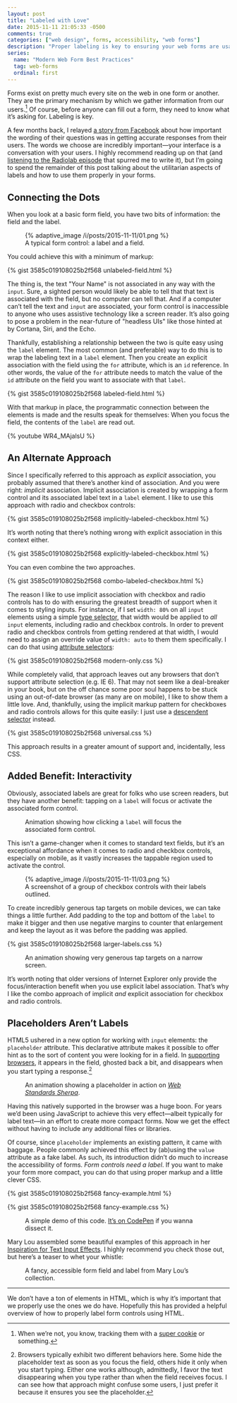```yaml
---
layout: post
title: "Labeled with Love"
date: 2015-11-11 21:05:33 -0500
comments: true
categories: ["web design", forms, accessibility, "web forms"]
description: "Proper labeling is key to ensuring your web forms are usable."
series:
  name: "Modern Web Form Best Practices"
  tag: web-forms
  ordinal: first
---
```


Forms exist on pretty much every site on the web in one form or another. They are the primary mechanism by which we gather information from our users.[^1] Of course, before anyone can fill out a form, they need to know what it’s asking for. Labeling is key.

<!-- more -->

A few months back, I relayed [a story from Facebook](https://www.aaron-gustafson.com/notebook/consider-how-your-forms-read/) about how important the wording of their questions was in getting accurate responses from their users. The words we choose are incredibly important—your interface is a conversation with your users. I highly recommend reading up on that (and [listening to the Radiolab episode](http://www.radiolab.org/story/trust-engineers/) that spurred me to write it), but I’m going to spend the remainder of this post talking about the utilitarian aspects of labels and how to use them properly in your forms.

## Connecting the Dots

When you look at a basic form field, you have two bits of information: the field and the label.

<figure id="fig-2015-11-11-01" class="media-container">{% adaptive_image /i/posts/2015-11-11/01.png %}<figcaption>A typical form control: a label and a field.</figcaption></figure>

You could achieve this with a minimum of markup:

{% gist 3585c019108025b2f568 unlabeled-field.html %}

The thing is, the text "Your Name" is not associated in any way with the `input`. Sure, a sighted person would likely be able to tell that that text is associated with the field, but no computer can tell that. And if a computer can’t tell the text and `input` are associated, your form control is inaccessible to anyone who uses assistive technology like a screen reader. It’s also going to pose a problem in the near-future of "headless UIs" like those hinted at by Cortana, Siri, and the Echo.

Thankfully, establishing a relationship between the two is quite easy using the `label` element. The most common (and preferable) way to do this is to wrap the labeling text in a `label` element. Then you create an explicit association with the field using the `for` attribute, which is an `id` reference. In other words, the value of the `for` attribute needs to match the value of the `id` attribute on the field you want to associate with that `label`.

{% gist 3585c019108025b2f568 labeled-field.html %}

With that markup in place, the programmatic connection between the elements is made and the results speak for themselves: When you focus the field, the contents of the `label` are read out.

{% youtube WR4_MAjalsU %}

## An Alternate Approach

Since I specifically referred to this approach as *explicit* association, you probably assumed that there’s another kind of association. And you were right: *implicit* association. Implicit association is created by wrapping a form control and its associated label text in a `label` element. I like to use this approach with radio and checkbox controls:

{% gist 3585c019108025b2f568 implicitly-labeled-checkbox.html %}

It’s worth noting that there’s nothing wrong with explicit association in this context either.

{% gist 3585c019108025b2f568 explicitly-labeled-checkbox.html %}

You can even combine the two approaches.

{% gist 3585c019108025b2f568 combo-labeled-checkbox.html %}

The reason I like to use implicit association with checkbox and radio controls has to do with ensuring the greatest breadth of support when it comes to styling inputs. For instance, if I set `width: 80%` on all `input` elements using a simple [type selector](https://developer.mozilla.org/docs/Web/CSS/Type_selectors), that width would be applied to *all* `input` elements, including radio and checkbox controls. In order to prevent radio and checkbox controls from getting rendered at that width, I would need to assign an override value of `width: auto` to them them specifically. I can do that using [attribute selectors](https://developer.mozilla.org/docs/Web/CSS/Attribute_selectors):

{% gist 3585c019108025b2f568 modern-only.css %}

While completely valid, that approach leaves out any browsers that don’t support attribute selection (e.g. IE 6). That may not seem like a deal-breaker in your book, but on the off chance some poor soul happens to be stuck using an out-of-date browser (as many are on mobile), I like to show them a little love. And, thankfully, using the implicit markup pattern for checkboxes and radio controls allows for this quite easily: I just use a [descendent selector](https://developer.mozilla.org/docs/Web/CSS/Descendant_selectors) instead.

{% gist 3585c019108025b2f568 universal.css %}

This approach results in a greater amount of support and, incidentally, less CSS.

## Added Benefit: Interactivity

Obviously, associated labels are great for folks who use screen readers, but they have another benefit: tapping on a `label` will focus or activate the associated form control.

<figure id="fig-2015-11-11-02" class="media-container"><img src="/i/posts/2015-11-11/02.gif" alt=""><figcaption>Animation showing how clicking a <code>label</code> will focus the associated form control.</figcaption></figure>

This isn’t a game-changer when it comes to standard text fields, but it’s an exceptional affordance when it comes to radio and checkbox controls, especially on mobile, as it vastly increases the tappable region used to activate the control.

<figure id="fig-2015-11-11-03" class="media-container">{% adaptive_image /i/posts/2015-11-11/03.png %}<figcaption>A screenshot of a group of checkbox controls with their labels outlined.</figcaption></figure>

To create incredibly generous tap targets on mobile devices, we can take things a little further. Add padding to the top and bottom of the `label` to make it bigger and then use negative margins to counter that enlargement and keep the layout as it was before the padding was applied.

{% gist 3585c019108025b2f568 larger-labels.css %}

<figure id="fig-2015-11-11-04" class="media-container"><img src="/i/posts/2015-11-11/04.gif" alt=""><figcaption>An animation showing very generous tap targets on a narrow screen.</figcaption></figure>

It’s worth noting that older versions of Internet Explorer only provide the focus/interaction benefit when you use explicit label association. That’s why I like the combo approach of implicit *and* explicit association for checkbox and radio controls.

## Placeholders Aren’t Labels

HTML5 ushered in a new option for working with `input` elements: the `placeholder` attribute. This declarative attribute makes it possible to offer hint as to the sort of content you were looking for in a field. In [supporting browsers](http://caniuse.com/#feat=input-placeholder), it appears in the field, ghosted back a bit, and disappears when you start typing a response.[^2]

<figure id="fig-2015-11-11-05" class="media-container"><img src="/i/posts/2015-11-11/05.gif" alt=""><figcaption>An animation showing a placeholder in action on <a href="http://webstandardssherpa.com"><cite>Web Standards Sherpa</cite></a>.</figcaption></figure>

Having this natively supported in the browser was a huge boon. For years we’d been using JavaScript to achieve this very effect—albeit typically for label text—in an effort to create more compact forms. Now we get the effect without having to include any additional files or libraries.

Of course, since `placeholder` implements an existing pattern, it came with baggage. People commonly achieved this effect by (ab)using the `value` attribute as a fake label. As such, its introduction didn’t do much to increase the accessibility of forms. *Form controls need a label*. If you want to make your form more compact, you can do that using proper markup and a little clever CSS.

{% gist 3585c019108025b2f568 fancy-example.html %}

{% gist 3585c019108025b2f568 fancy-example.css %}

<figure id="fig-2015-11-11-06" class="media-container"><img src="/i/posts/2015-11-11/06.gif" alt=""><figcaption>A simple demo of this code. <a href="http://codepen.io/aarongustafson/pen/BoGgYM">It’s on CodePen</a> if you wanna dissect it.</figcaption></figure>

Mary Lou assembled some beautiful examples of this approach in her [Inspiration for Text Input Effects](http://tympanus.net/codrops/2015/01/08/inspiration-text-input-effects/). I highly recommend you check those out, but here’s a teaser to whet your whistle:

<figure id="fig-2015-11-11-07" class="media-container"><img src="/i/posts/2015-11-11/07.gif" alt=""><figcaption>A fancy, accessible form field and label from Mary Lou’s collection.</figcaption></figure>

<hr>

We don’t have a ton of elements in HTML, which is why it’s important that we properly use the ones we do have. Hopefully this has provided a helpful overview of how to properly label form controls using HTML.

[^1]: When we’re not, you know, tracking them with a [super cookie](http://arstechnica.com/security/2015/10/verizons-zombie-cookie-gets-new-life/) or something.
[^2]: Browsers typically exhibit two different behaviors here. Some hide the placeholder text as soon as you focus the field, others hide it only when you start typing. Either one works although, admittedly, I favor the text disappearing when you type rather than when the field receives focus. I can see how that approach might confuse some users, I just prefer it because it ensures you see the placeholder.